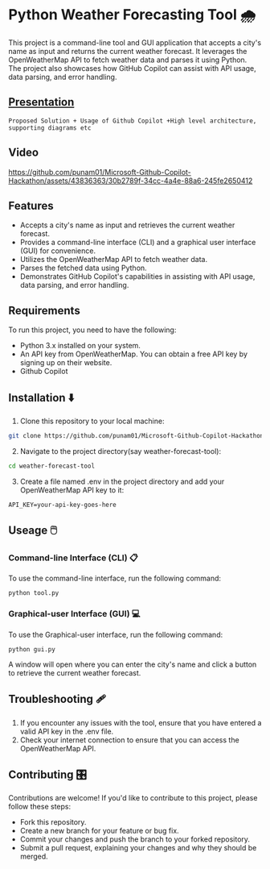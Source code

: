
# Python Weather Forecasting Tool 🌧️

This project is a command-line tool and GUI application that accepts a city's name as input and returns the current weather forecast. It leverages the OpenWeatherMap API to fetch weather data and parses it using Python. The project also showcases how GitHub Copilot can assist with API usage, data parsing, and error handling.

## [Presentation](https://www.canva.com/design/DAFkAUiEUt4/SCaFxYAckvbuxsmU3gn1Vw/edit?utm_content=DAFkAUiEUt4&utm_campaign=designshare&utm_medium=link2&utm_source=sharebutton) 

```
Proposed Solution + Usage of Github Copilot +High level architecture, supporting diagrams etc
```
## Video

https://github.com/punam01/Microsoft-Github-Copilot-Hackathon/assets/43836363/30b2789f-34cc-4a4e-88a6-245fe2650412

## Features 

- Accepts a city's name as input and retrieves the current weather forecast.
- Provides a command-line interface (CLI) and a graphical user interface (GUI) for convenience.
- Utilizes the OpenWeatherMap API to fetch weather data.
- Parses the fetched data using Python.
- Demonstrates GitHub Copilot's capabilities in assisting with API usage, data parsing, and error handling.

## Requirements 

To run this project, you need to have the following:

- Python 3.x installed on your system.
- An API key from OpenWeatherMap. You can obtain a free API key by signing up on their website.
- Github Copilot

## Installation ⬇️

1. Clone this repository to your local machine:

```bash
git clone https://github.com/punam01/Microsoft-Github-Copilot-Hackathon.git
```
2. Navigate to the project directory(say weather-forecast-tool):

```bash
cd weather-forecast-tool
```
3. Create a file named .env in the project directory and add your OpenWeatherMap API key to it:
```
API_KEY=your-api-key-goes-here
```

## Useage 🖱️

### Command-line Interface (CLI) 📋
To use the command-line interface, run the following command:
```
python tool.py
```

### Graphical-user Interface (GUI) 💻
To use the Graphical-user interface, run the following command:
```
python gui.py
```
A window will open where you can enter the city's name and click a button to retrieve the current weather forecast.

## Troubleshooting 🩹

1. If you encounter any issues with the tool, ensure that you have entered a valid API key in the .env file.
2. Check your internet connection to ensure that you can access the OpenWeatherMap API.


## Contributing 🎛️

Contributions are welcome! If you'd like to contribute to this project, please follow these steps:

- Fork this repository.
- Create a new branch for your feature or bug fix.
- Commit your changes and push the branch to your forked repository.
- Submit a pull request, explaining your changes and why they should be merged.



